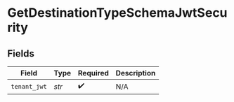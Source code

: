 # GetDestinationTypeSchemaJwtSecurity


## Fields

| Field              | Type               | Required           | Description        |
| ------------------ | ------------------ | ------------------ | ------------------ |
| `tenant_jwt`       | *str*              | :heavy_check_mark: | N/A                |